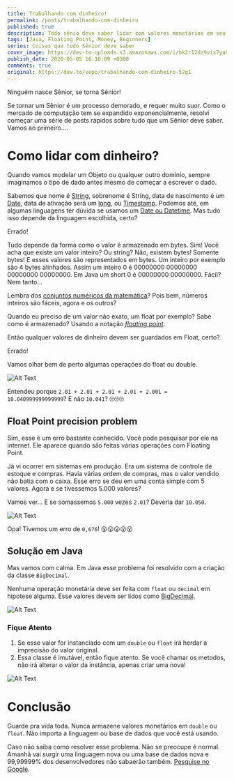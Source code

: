 ```yaml
---
title: Trabalhando com dinheiro!
permalink: /posts/trabalhando-com-dinheiro
published: true
description: Todo sênio deve saber lidar com valores monetários em seu código. Não sabe? Tem ensino! 😀
tags: [Java, Floating Point, Money, Beginners]
series: Coisas que todo Sênior deve saber
cover_image: https://dev-to-uploads.s3.amazonaws.com/i/bk2r12dz9vix7ya9ee2f.jpg
publish_date: 2020-05-05 16:10:09 +0300
comments: true
original: https://dev.to/vepo/trabalhando-com-dinheiro-52g1
---
```


Ninguém nasce Sênior, se torna Sênior! 

Se tornar um Sênior é um processo demorado, e requer muito suor. Como o mercado de computação tem se expandido exponencialmente, resolvi começar uma série de posts rápidos sobre tudo que um Sênior deve saber. Vamos ao primeiro....

# Como lidar com dinheiro?

Quando vamos modelar um Objeto ou qualquer outro domínio, sempre imaginamos o tipo de dado antes mesmo de começar a escrever o dado. 

Sabemos que nome é [String](https://docs.oracle.com/en/java/javase/11/docs/api/java.base/java/lang/String.html), sobrenome é String, data de nascimento é um [Date](https://docs.oracle.com/en/java/javase/11/docs/api/java.base/java/util/Date.html), data de ativação será um [long](https://docs.oracle.com/en/java/javase/11/docs/api/java.base/java/lang/System.html#currentTimeMillis()), ou [Timestamp](https://docs.mongodb.com/manual/reference/bson-types/#timestamps). Podemos até, em algumas linguagens ter dúvida se usamos um [Date ou Datetime](https://dev.mysql.com/doc/refman/8.0/en/datetime.html). Mas tudo isso depende da linguagem escolhida, certo? 

Errado!

Tudo depende da forma como o valor é armazenado em bytes. Sim! Você acha que existe um valor inteiro? Ou string? Não, existem bytes! Somente bytes! E esses valores são representados em bytes. Um inteiro por exemplo são 4 bytes alinhados. Assim um inteiro 0 é 00000000 00000000 00000000 00000000. Em Java um short 0 é 00000000 00000000. Fácil? Nem tanto...

Lembra dos [conjuntos numéricos da matemática](hhttps://pt.wikipedia.org/wiki/N%C3%BAmero#Conjuntos_num%C3%A9ricos)? Pois bem, números inteiros são fáceis, agora e os outros?

Quando eu preciso de um valor não exato, um float por exemplo? Sabe como é armazenado? Usando a notação _[floating point](https://pt.wikipedia.org/wiki/V%C3%ADrgula_flutuante)_.

Então qualquer valores de dinheiro devem ser guardados em Float, certo? 

Errado!

Vamos olhar bem de perto algumas operações do float ou double.


![Alt Text](https://dev-to-uploads.s3.amazonaws.com/i/sf352axsulk7dvwb1lsp.png)

Entendeu porque `2.01 + 2.01 + 2.01 + 2.01 + 2.001 = 10.040999999999999`? E não `‭10.041‬`? 🙄🙄🙄

## Float Point precision problem

Sim, esse é um erro bastante conhecido. Você pode pesquisar por ele na internet. Ele aparece quando são feitas várias operações com Floating Point. 

Já vi ocorrer em sistemas em produção. Era um sistema de controle de estoque e compras. Havia várias ordem de compras, mas o valor vendido não batia com o caixa. Esse erro se deu em uma conta simple com 5 valores. Agora e se tivessemos 5.000 valores?

Vamos ver... E se somassemos `5.000` vezes `2.01`? Deveria dar `10.050`.

![Alt Text](https://dev-to-uploads.s3.amazonaws.com/i/hz8c16fl3d4gg0bifxp5.png)

Opa! Tivemos um erro de `0,676`! 😮😮😮😮😮

## Solução em Java

Mas vamos com calma. Em Java esse problema foi resolvido com a criação da classe `BigDecimal`. 

Nenhuma operação monetária deve ser feita com `float` ou `decimal` em hipotese alguma. Esse valores devem ser lidos como [BigDecimal](https://docs.oracle.com/javase/7/docs/api/java/math/BigDecimal.html). 

![Alt Text](https://dev-to-uploads.s3.amazonaws.com/i/mqsny7pz70a1tglj2pms.png)

### Fique Atento

1. Se esse valor for instanciado com um `double` ou `float` irá herdar a imprecisão do valor original.
2. Essa classe é imutável, então fique atento. Se você chamar os metodos, não irá alterar o valor da instância, apenas criar uma nova!


![Alt Text](https://dev-to-uploads.s3.amazonaws.com/i/e7822k278vxr9gdeyc0p.png)

# Conclusão

Guarde pra vida toda. Nunca armazene valores monetários em `double` ou `float`. Não importa a linguagem ou base de dados que você está usando.

Caso não saiba como resolver esse problema. Não se preocupe é normal. Amanhã vai surgir uma linguagem nova ou uma base de dados nova e 99,99999% dos desenvolvedores não sabaerão também. [Pesquise no Google](http://letmegooglethat.com/?q=cobol+floating+point+precision).
